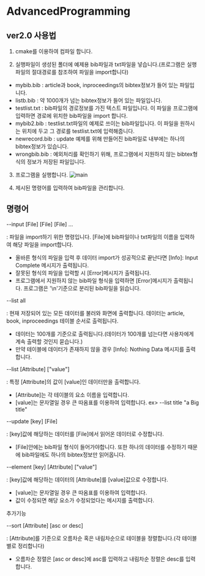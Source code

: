 # AdvancedProgramming
ver2.0
사용법
------
1. cmake를 이용하여 컴파일 합니다.

2. 실행파일이 생성된 폴더에 예제용 bib파일과 txt파일을 넣습니다.(프로그램은 실행파일의 절대경로를 참조하여 파일을 import합니다) 
- mybib.bib     : article과 book, inproceedings의 bibtex정보가 들어 있는 파일입니다.
- listb.bib     : 약 1000개가 넘는 bibtex정보가 들어 있는 파일입니다.
- testlist.txt  : bib파일의 경로정보를 가진 텍스트 파일입니다. 이 파일을 프로그램에 입력하면 경로에 위치한 bib파일을 import 합니다.
- mybib2.bib    : testlist.txt파일의 예제로 쓰이는 bib파일입니다. 이 파일을 원하시는 위치에 두고 그 경로를 testlist.txt에 입력해줍니다.
- newrecord.bib : update 예제를 위해 만들어진 bib파일로 내부에는 하나의 bibtex정보가 있습니다.
- wrongbib.bib  : 예외처리를 확인하기 위해, 프로그램에서 지원하지 않는 bibtex형식의 정보가 저장된 파일입니다.

3. 프로그램을 실행합니다.
![main](https://user-images.githubusercontent.com/38119700/41143960-2e6aec58-6b36-11e8-933d-c3148ab80e80.jpg)

4. 제시된 명령어를 입력하여 bib파일을 관리합니다.

명령어
-----
--input [File] [File] [File] ...

: 파일을 import하기 위한 명령입니다. [File]에 bib파일이나 txt파일의 이름을 입력하여 해당 파일을 import합니다. 
- 올바른 형식의 파일을 입력 후 데이터 import가 성공적으로 끝난다면 [Info]: Input Complete 메시지가 출력됩니다.
- 잘못된 형식의 파일을 입력할 시 [Error]메시지가 출력됩니다.
- 프로그램에서 지원하지 않는 bib파일 형식을 입력하면 [Error]메시지가 출력됩니다. 프로그램은 '\n'기준으로 분리된 bib파일을 읽습니다.

--list all

: 현재 저장되어 있는 모든 데이터를 불러와 화면에 출력합니다. 데이터는 article, book, inproceedings 테이블 순서로 출력됩니다.
- 데이터는 100개를 기준으로 출력됩니다.(데이터가 100개를 넘는다면 사용자에게 계속 출력할 것인지 묻습니다.)
- 만약 테이블에 데이터가 존재하지 않을 경우 [Info]: Nothing Data 메시지를 출력합니다.

--list [Attribute] ["value"]

: 특정 [Attribute]의 값이 [value]인 데이터만을 출력합니다.
- [Attribute]는 각 테이블의 요소 이름을 입력합니다.
- [value]는 문자열일 경우 큰 따옴표를 이용하여 입력합니다. ex> --list title "a Big title"

--update [key] [File]

: [key]값에 해당하는 데이터를 [File]에서 읽어온 데이터로 수정합니다.
- [File]안에는 bib파일 형식이 들어가야합니다. 또한 하나의 데이터를 수정하기 때문에 bib파일에도 하나의 bibtex정보만 읽어옵니다.

--element [key] [Attribute] ["value"]

: [key]값에 해당하는 데이터의 [Attribute]를 [value]값으로 수정합니다.
- [value]는 문자열일 경우 큰 따옴표를 이용하여 입력합니다.
- 값이 수정되면 해당 요소가 수정되었다는 메시지를 출력합니다.

추가기능

--sort [Attribute] [asc or desc]

: [Attribute]를 기준으로 오름차순 혹은 내림차순으로 테이블을 정렬합니다.(각 테이블별로 정리합니다)
- 오름차순 정렬은 [asc or desc]에 asc를 입력하고 내림차순 정렬은 desc를 입력합니다.
